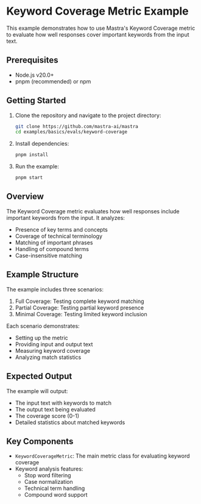 # Keyword Coverage Metric Example

This example demonstrates how to use Mastra's Keyword Coverage metric to evaluate how well responses cover important keywords from the input text.

## Prerequisites

- Node.js v20.0+
- pnpm (recommended) or npm

## Getting Started

1. Clone the repository and navigate to the project directory:

   ```bash
   git clone https://github.com/mastra-ai/mastra
   cd examples/basics/evals/keyword-coverage
   ```

2. Install dependencies:

   ```bash
   pnpm install
   ```

3. Run the example:

   ```bash
   pnpm start
   ```

## Overview

The Keyword Coverage metric evaluates how well responses include important keywords from the input. It analyzes:

- Presence of key terms and concepts
- Coverage of technical terminology
- Matching of important phrases
- Handling of compound terms
- Case-insensitive matching

## Example Structure

The example includes three scenarios:

1. Full Coverage: Testing complete keyword matching
2. Partial Coverage: Testing partial keyword presence
3. Minimal Coverage: Testing limited keyword inclusion

Each scenario demonstrates:

- Setting up the metric
- Providing input and output text
- Measuring keyword coverage
- Analyzing match statistics

## Expected Output

The example will output:

- The input text with keywords to match
- The output text being evaluated
- The coverage score (0-1)
- Detailed statistics about matched keywords

## Key Components

- `KeywordCoverageMetric`: The main metric class for evaluating keyword coverage
- Keyword analysis features:
  - Stop word filtering
  - Case normalization
  - Technical term handling
  - Compound word support
